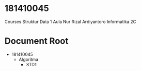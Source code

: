 # 181410045
Courses
Struktur Data 1
Aula Nur Rizal Ardiyantoro
Informatika 2C

# Document Root
  - 181410045
    - Algoritma
      - STD1

